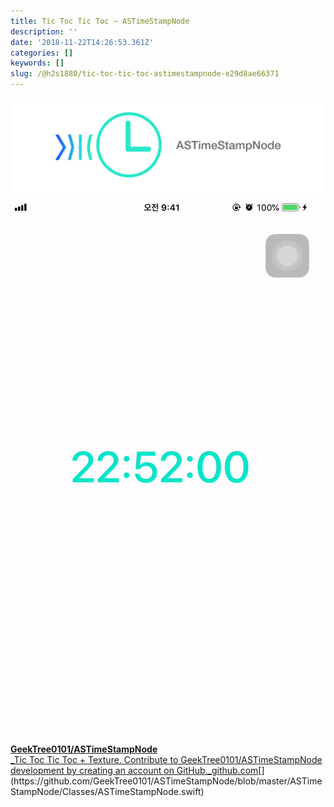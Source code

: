 ```yaml
---
title: Tic Toc Tic Toc ~ ASTimeStampNode
description: ''
date: '2018-11-22T14:26:53.361Z'
categories: []
keywords: []
slug: /@h2s1880/tic-toc-tic-toc-astimestampnode-e29d8ae66371
---
```


![](/images/blog/1__gQmjPwmKfIHrZ4wJpnJ53g.jpeg)
![](/images/blog/1__8Mji__ra60rD0mbmbyjA4__g.gif)

[**GeekTree0101/ASTimeStampNode**  
_Tic Toc Tic Toc + Texture. Contribute to GeekTree0101/ASTimeStampNode development by creating an account on GitHub._github.com](https://github.com/GeekTree0101/ASTimeStampNode/blob/master/ASTimeStampNode/Classes/ASTimeStampNode.swift "https://github.com/GeekTree0101/ASTimeStampNode/blob/master/ASTimeStampNode/Classes/ASTimeStampNode.swift")[](https://github.com/GeekTree0101/ASTimeStampNode/blob/master/ASTimeStampNode/Classes/ASTimeStampNode.swift)